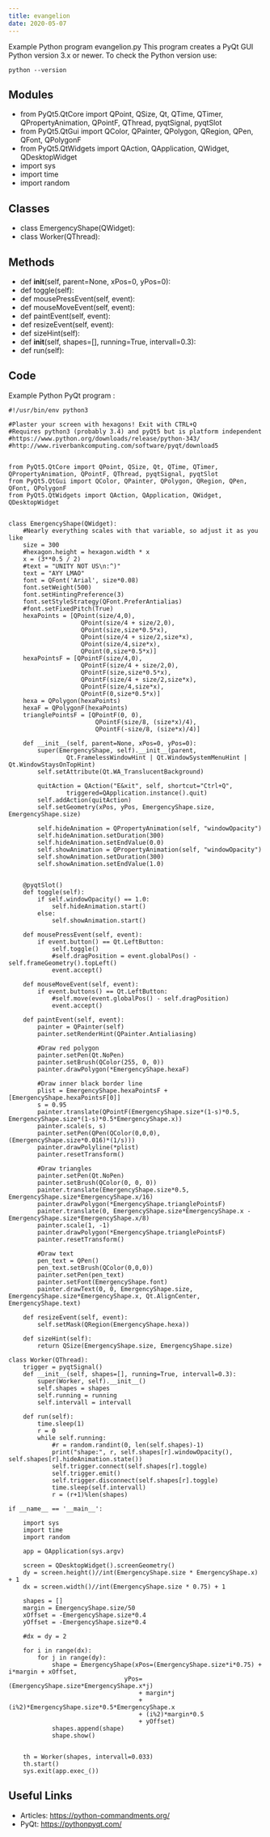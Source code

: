 ```yaml
---
title: evangelion
date: 2020-05-07
---
```

Example Python program evangelion.py
This program creates a PyQt GUI
Python version 3.x or newer.
To check the Python version use:

    python --version

## Modules

* from PyQt5.QtCore import QPoint, QSize, Qt, QTime, QTimer, QPropertyAnimation, QPointF, QThread, pyqtSignal, pyqtSlot
* from PyQt5.QtGui import QColor, QPainter, QPolygon, QRegion, QPen, QFont, QPolygonF
* from PyQt5.QtWidgets import QAction, QApplication, QWidget, QDesktopWidget
* import sys
* import time
* import random

## Classes

* class EmergencyShape(QWidget):
* class Worker(QThread):

## Methods

* def __init__(self, parent=None, xPos=0, yPos=0):
* def toggle(self):
* def mousePressEvent(self, event):
* def mouseMoveEvent(self, event):
* def paintEvent(self, event):
* def resizeEvent(self, event):
* def sizeHint(self):
* def __init__(self, shapes=[], running=True, intervall=0.3):
* def run(self):

## Code

Example Python PyQt program :

    #!/usr/bin/env python3
    
    #Plaster your screen with hexagons! Exit with CTRL+Q
    #Requires python3 (probably 3.4) and pyQt5 but is platform independent
    #https://www.python.org/downloads/release/python-343/
    #http://www.riverbankcomputing.com/software/pyqt/download5
    
    
    from PyQt5.QtCore import QPoint, QSize, Qt, QTime, QTimer, QPropertyAnimation, QPointF, QThread, pyqtSignal, pyqtSlot
    from PyQt5.QtGui import QColor, QPainter, QPolygon, QRegion, QPen, QFont, QPolygonF
    from PyQt5.QtWidgets import QAction, QApplication, QWidget, QDesktopWidget
    
    
    class EmergencyShape(QWidget):
        #Nearly everything scales with that variable, so adjust it as you like
        size = 300
        #hexagon.height = hexagon.width * x
        x = (3**0.5 / 2)
        #text = "UNITY NOT US\n:^)"
        text = "AYY LMAO"
        font = QFont('Arial', size*0.08)
        font.setWeight(500)
        font.setHintingPreference(3)
        font.setStyleStrategy(QFont.PreferAntialias)
        #font.setFixedPitch(True)
        hexaPoints = [QPoint(size/4,0),
                        QPoint(size/4 + size/2,0),
                        QPoint(size,size*0.5*x),
                        QPoint(size/4 + size/2,size*x),
                        QPoint(size/4,size*x),
                        QPoint(0,size*0.5*x)]
        hexaPointsF = [QPointF(size/4,0),
                        QPointF(size/4 + size/2,0),
                        QPointF(size,size*0.5*x),
                        QPointF(size/4 + size/2,size*x),
                        QPointF(size/4,size*x),
                        QPointF(0,size*0.5*x)]
        hexa = QPolygon(hexaPoints)
        hexaF = QPolygonF(hexaPoints)
        trianglePointsF = [QPointF(0, 0),
                            QPointF(size/8, (size*x)/4),
                            QPointF(-size/8, (size*x)/4)]
    
        def __init__(self, parent=None, xPos=0, yPos=0):
            super(EmergencyShape, self).__init__(parent,
                    Qt.FramelessWindowHint | Qt.WindowSystemMenuHint | Qt.WindowStaysOnTopHint)
            self.setAttribute(Qt.WA_TranslucentBackground)
    
            quitAction = QAction("E&xit", self, shortcut="Ctrl+Q",
                    triggered=QApplication.instance().quit)
            self.addAction(quitAction)
            self.setGeometry(xPos, yPos, EmergencyShape.size, EmergencyShape.size)
    
            self.hideAnimation = QPropertyAnimation(self, "windowOpacity")
            self.hideAnimation.setDuration(300)
            self.hideAnimation.setEndValue(0.0)
            self.showAnimation = QPropertyAnimation(self, "windowOpacity")
            self.showAnimation.setDuration(300)
            self.showAnimation.setEndValue(1.0)
    
    
        @pyqtSlot()
        def toggle(self):
            if self.windowOpacity() == 1.0:
                self.hideAnimation.start()
            else:
                self.showAnimation.start()
    
        def mousePressEvent(self, event):
            if event.button() == Qt.LeftButton:
                self.toggle()
                #self.dragPosition = event.globalPos() - self.frameGeometry().topLeft()
                event.accept()
    
        def mouseMoveEvent(self, event):
            if event.buttons() == Qt.LeftButton:
                #self.move(event.globalPos() - self.dragPosition)
                event.accept()
    
        def paintEvent(self, event):
            painter = QPainter(self)
            painter.setRenderHint(QPainter.Antialiasing)
    
            #Draw red polygon
            painter.setPen(Qt.NoPen)
            painter.setBrush(QColor(255, 0, 0))
            painter.drawPolygon(*EmergencyShape.hexaF)
    
            #Draw inner black border line
            plist = EmergencyShape.hexaPointsF + [EmergencyShape.hexaPointsF[0]]
            s = 0.95
            painter.translate(QPointF(EmergencyShape.size*(1-s)*0.5, EmergencyShape.size*(1-s)*0.5*EmergencyShape.x))
            painter.scale(s, s)
            painter.setPen(QPen(QColor(0,0,0), (EmergencyShape.size*0.016)*(1/s)))
            painter.drawPolyline(*plist)
            painter.resetTransform()
    
            #Draw triangles
            painter.setPen(Qt.NoPen)
            painter.setBrush(QColor(0, 0, 0))
            painter.translate(EmergencyShape.size*0.5, EmergencyShape.size*EmergencyShape.x/16)
            painter.drawPolygon(*EmergencyShape.trianglePointsF)
            painter.translate(0, EmergencyShape.size*EmergencyShape.x - EmergencyShape.size*EmergencyShape.x/8)
            painter.scale(1, -1)
            painter.drawPolygon(*EmergencyShape.trianglePointsF)
            painter.resetTransform()
    
            #Draw text
            pen_text = QPen()
            pen_text.setBrush(QColor(0,0,0))
            painter.setPen(pen_text)
            painter.setFont(EmergencyShape.font)
            painter.drawText(0, 0, EmergencyShape.size, EmergencyShape.size*EmergencyShape.x, Qt.AlignCenter, EmergencyShape.text)
    
        def resizeEvent(self, event):
            self.setMask(QRegion(EmergencyShape.hexa))
    
        def sizeHint(self):
            return QSize(EmergencyShape.size, EmergencyShape.size)
    
    class Worker(QThread):
        trigger = pyqtSignal()
        def __init__(self, shapes=[], running=True, intervall=0.3):
            super(Worker, self).__init__()
            self.shapes = shapes
            self.running = running
            self.intervall = intervall
    
        def run(self):
            time.sleep(1)
            r = 0
            while self.running:
                #r = random.randint(0, len(self.shapes)-1)
                print("shape:", r, self.shapes[r].windowOpacity(), self.shapes[r].hideAnimation.state())
                self.trigger.connect(self.shapes[r].toggle)
                self.trigger.emit()
                self.trigger.disconnect(self.shapes[r].toggle)
                time.sleep(self.intervall)
                r = (r+1)%len(shapes)
    
    if __name__ == '__main__':
    
        import sys
        import time
        import random
    
        app = QApplication(sys.argv)
    
        screen = QDesktopWidget().screenGeometry()
        dy = screen.height()//int(EmergencyShape.size * EmergencyShape.x) + 1
        dx = screen.width()//int(EmergencyShape.size * 0.75) + 1
    
        shapes = []
        margin = EmergencyShape.size/50
        xOffset = -EmergencyShape.size*0.4
        yOffset = -EmergencyShape.size*0.4
    
        #dx = dy = 2
    
        for i in range(dx):
            for j in range(dy):
                shape = EmergencyShape(xPos=(EmergencyShape.size*i*0.75) + i*margin + xOffset,
                                    yPos=(EmergencyShape.size*EmergencyShape.x*j)
                                        + margin*j 
                                        + (i%2)*EmergencyShape.size*0.5*EmergencyShape.x
                                        + (i%2)*margin*0.5
                                        + yOffset)
                shapes.append(shape)
                shape.show()
    
    
        th = Worker(shapes, intervall=0.033)
        th.start()
        sys.exit(app.exec_())

## Useful Links

- Articles: https://python-commandments.org/
- PyQt: https://pythonpyqt.com/
